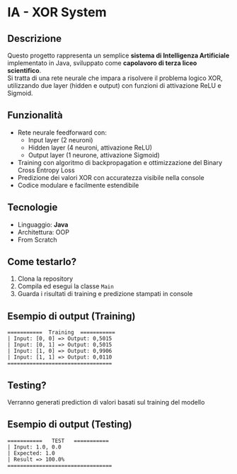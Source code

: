 # IA - XOR System

## Descrizione
Questo progetto rappresenta un semplice **sistema di Intelligenza Artificiale** implementato in Java, sviluppato come **capolavoro di terza liceo scientifico**.  
Si tratta di una rete neurale che impara a risolvere il problema logico XOR, utilizzando due layer (hidden e output) con funzioni di attivazione ReLU e Sigmoid.

## Funzionalità
- Rete neurale feedforward con:
  - Input layer (2 neuroni)
  - Hidden layer (4 neuroni, attivazione ReLU)
  - Output layer (1 neurone, attivazione Sigmoid)
- Training con algoritmo di backpropagation e ottimizzazione del Binary Cross Entropy Loss
- Predizione dei valori XOR con accuratezza visibile nella console
- Codice modulare e facilmente estendibile

## Tecnologie
- Linguaggio: **Java**
- Architettura: OOP
- From Scratch

## Come testarlo?
1. Clona la repository
2. Compila ed esegui la classe `Main`
3. Guarda i risultati di training e predizione stampati in console

## Esempio di output (Training)

```
===========  Training  ===========
| Input: [0, 0] => Output: 0,5015
| Input: [0, 1] => Output: 0,5015
| Input: [1, 0] => Output: 0,9906
| Input: [1, 1] => Output: 0,0110
=================================
```

## Testing?
Verranno generati prediction di valori basati sul training del modello

## Esempio di output (Testing)

```
===========   TEST   ===========
| Input: 1.0, 0.0
| Expected: 1.0
| Result => 100.0%
=================================
```


